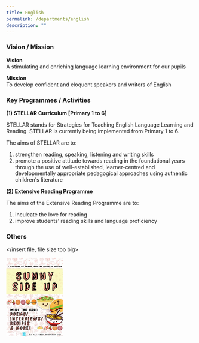 ```yaml
---
title: English
permalink: /departments/english
description: ""
---
```

### Vision / Mission

**Vision** <br>
A stimulating and enriching language learning environment for our pupils 

**Mission** <br>
To develop confident and eloquent speakers and writers of English

### Key Programmes / Activities


**(1) STELLAR Curriculum \[Primary 1 to 6\]**

STELLAR stands for Strategies for Teaching English Language Learning and Reading. STELLAR is currently being implemented from Primary 1 to 6. 

The aims of STELLAR are to: <br>
1) strengthen reading, speaking, listening and writing skills <br>
2) promote a positive attitude towards reading in the foundational years through the use of well-established, learner-centred and developmentally appropriate pedagogical approaches using authentic children's literature

**(2) Extensive Reading Programme**

The aims of the Extensive Reading Programme are to:
1) inculcate the love for reading <br>
2) improve students’ reading skills and language proficiency

### Others

</insert file, file size too big>

<img src="/images/img001.jpg" 
     style="width:30%">